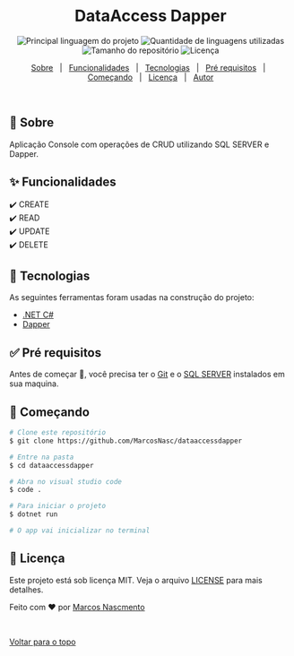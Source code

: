 <div align="center" id="top"> 
  <!-- <img src="./.github/app.gif" alt="DataAccessDapper" /> -->

&#xa0;

  <!-- <a href="https://dataaccessdapper.netlify.com">Demo</a> -->
</div>

<h1 align="center">DataAccess Dapper</h1>

<p align="center">
  <img alt="Principal linguagem do projeto" src="https://img.shields.io/github/languages/top/MarcosNasc/dataaccessdapper?color=56BEB8">

  <img alt="Quantidade de linguagens utilizadas" src="https://img.shields.io/github/languages/count/MarcosNasc/dataaccessdapper?color=56BEB8">

  <img alt="Tamanho do repositório" src="https://img.shields.io/github/repo-size/MarcosNasc/dataaccessdapper?color=56BEB8">

  <img alt="Licença" src="https://img.shields.io/github/license/MarcosNasc/dataaccessdapper?color=56BEB8">

  <!-- <img alt="Github issues" src="https://img.shields.io/github/issues/MarcosNasc/dataaccessdapper?color=56BEB8" /> -->

  <!-- <img alt="Github forks" src="https://img.shields.io/github/forks/MarcosNasc/dataaccessdapper?color=56BEB8" /> -->

  <!-- <img alt="Github stars" src="https://img.shields.io/github/stars/MarcosNasc/dataaccessdapper?color=56BEB8" /> -->
</p>

<!-- Status -->

<!-- <h4 align="center">
	🚧  DataAccessDapper 🚀 Em construção...  🚧
</h4>

<hr> -->

<p align="center">
  <a href="#dart-sobre">Sobre</a> &#xa0; | &#xa0; 
  <a href="#sparkles-funcionalidades">Funcionalidades</a> &#xa0; | &#xa0;
  <a href="#rocket-tecnologias">Tecnologias</a> &#xa0; | &#xa0;
  <a href="#white_check_mark-pré-requesitos">Pré requisitos</a> &#xa0; | &#xa0;
  <a href="#checkered_flag-começando">Começando</a> &#xa0; | &#xa0;
  <a href="#memo-licença">Licença</a> &#xa0; | &#xa0;
  <a href="https://github.com/MarcosNasc" target="_blank">Autor</a>
</p>

<br>

## :dart: Sobre

Aplicação Console com operações de CRUD utilizando SQL SERVER e Dapper.

## :sparkles: Funcionalidades

:heavy_check_mark: CREATE\
:heavy_check_mark: READ\
:heavy_check_mark: UPDATE\
:heavy_check_mark: DELETE

## :rocket: Tecnologias

As seguintes ferramentas foram usadas na construção do projeto:

- [.NET C#](https://docs.microsoft.com/pt-br/dotnet/csharp/tour-of-csharp/)
- [Dapper](https://dapper-tutorial.net/dapper)

## :white_check_mark: Pré requisitos

Antes de começar :checkered_flag:, você precisa ter o [Git](https://git-scm.com) e o [SQL SERVER](https://dotnet.microsoft.com/en-us/download) instalados em sua maquina.

## :checkered_flag: Começando

```bash
# Clone este repositório
$ git clone https://github.com/MarcosNasc/dataaccessdapper

# Entre na pasta
$ cd dataaccessdapper

# Abra no visual studio code
$ code .

# Para iniciar o projeto
$ dotnet run

# O app vai inicializar no terminal
```

## :memo: Licença

Este projeto está sob licença MIT. Veja o arquivo [LICENSE](LICENSE.md) para mais detalhes.

Feito com :heart: por <a href="https://github.com/MarcosNasc" target="_blank">Marcos Nascmento</a>

&#xa0;

<a href="#top">Voltar para o topo</a>
